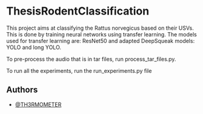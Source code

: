 
# ThesisRodentClassification

This project aims at classifying the Rattus norvegicus based on their USVs. 
This is done by training neural networks using transfer learning. 
The models used for transfer learning are: ResNet50 and adapted DeepSqueak models: YOLO and long YOLO.

To pre-process the audio that is in tar files, run process_tar_files.py.

To run all the experiments, run the run_experiments.py file




## Authors

- [@TH3RMOMETER](https://www.github.com/TH3RMOMETER)

